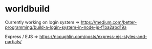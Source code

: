 # worldbuild

Currently working on login system => https://medium.com/better-programming/build-a-login-system-in-node-js-f1ba2abd19a

Express / EJS => https://ncoughlin.com/posts/express-ejs-styles-and-partials/